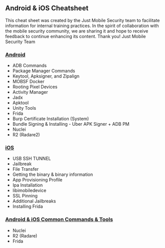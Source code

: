 ## Android & iOS Cheatsheet
This cheat sheet was created by the Just Mobile Security team to facilitate information for internal training practices. In the spirit of collaboration with the mobile security community, we are sharing it and hope to receive feedback to continue enhancing its content. Thank you!
Just Mobile Security Team
### [Android](Android%20Cheatsheet.pdf)

- ADB Commands
- Package Manager Commands
- Keytool, Apksigner, and Zipalign
- MOBSF Docker
- Rooting Pixel Devices
- Activity Manager
- Jadx
- Apktool
- Unity Tools
- Frida
- Burp Certificate Installation (System)
- Bundle Signing & Installing - Uber APK Signer + ADB PM
- Nuclei
- R2 (Radare2)

### [iOS](iOS%20Cheatsheet.pdf)

- USB SSH TUNNEL
- Jailbreak
- File Transfer
- Getting the binary & binary information
- App Provisioning Profile
- Ipa Installation
- libimobiledevice
- SSL Pinning
- Additional Jailbreaks
- Installing Frida

### [Android & iOS Common Commands & Tools](Android%20&%20iOS%20Common%20Cheatsheet.pdf)
- Nuclei
- R2 (Radare)
- Frida

